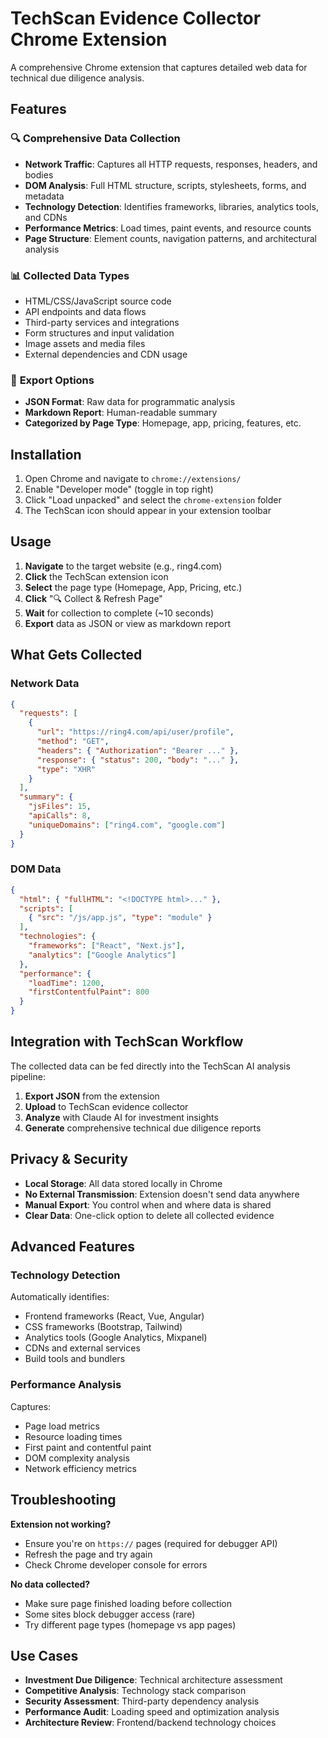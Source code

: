 # TechScan Evidence Collector Chrome Extension

A comprehensive Chrome extension that captures detailed web data for technical due diligence analysis.

## Features

### 🔍 **Comprehensive Data Collection**
- **Network Traffic**: Captures all HTTP requests, responses, headers, and bodies
- **DOM Analysis**: Full HTML structure, scripts, stylesheets, forms, and metadata
- **Technology Detection**: Identifies frameworks, libraries, analytics tools, and CDNs
- **Performance Metrics**: Load times, paint events, and resource counts
- **Page Structure**: Element counts, navigation patterns, and architectural analysis

### 📊 **Collected Data Types**
- HTML/CSS/JavaScript source code
- API endpoints and data flows
- Third-party services and integrations
- Form structures and input validation
- Image assets and media files
- External dependencies and CDN usage

### 💾 **Export Options**
- **JSON Format**: Raw data for programmatic analysis
- **Markdown Report**: Human-readable summary
- **Categorized by Page Type**: Homepage, app, pricing, features, etc.

## Installation

1. Open Chrome and navigate to `chrome://extensions/`
2. Enable "Developer mode" (toggle in top right)
3. Click "Load unpacked" and select the `chrome-extension` folder
4. The TechScan icon should appear in your extension toolbar

## Usage

1. **Navigate** to the target website (e.g., ring4.com)
2. **Click** the TechScan extension icon
3. **Select** the page type (Homepage, App, Pricing, etc.)
4. **Click** "🔍 Collect & Refresh Page"
5. **Wait** for collection to complete (~10 seconds)
6. **Export** data as JSON or view as markdown report

## What Gets Collected

### Network Data
```json
{
  "requests": [
    {
      "url": "https://ring4.com/api/user/profile",
      "method": "GET",
      "headers": { "Authorization": "Bearer ..." },
      "response": { "status": 200, "body": "..." },
      "type": "XHR"
    }
  ],
  "summary": {
    "jsFiles": 15,
    "apiCalls": 8,
    "uniqueDomains": ["ring4.com", "google.com"]
  }
}
```

### DOM Data
```json
{
  "html": { "fullHTML": "<!DOCTYPE html>..." },
  "scripts": [
    { "src": "/js/app.js", "type": "module" }
  ],
  "technologies": {
    "frameworks": ["React", "Next.js"],
    "analytics": ["Google Analytics"]
  },
  "performance": {
    "loadTime": 1200,
    "firstContentfulPaint": 800
  }
}
```

## Integration with TechScan Workflow

The collected data can be fed directly into the TechScan AI analysis pipeline:

1. **Export JSON** from the extension
2. **Upload** to TechScan evidence collector
3. **Analyze** with Claude AI for investment insights
4. **Generate** comprehensive technical due diligence reports

## Privacy & Security

- **Local Storage**: All data stored locally in Chrome
- **No External Transmission**: Extension doesn't send data anywhere
- **Manual Export**: You control when and where data is shared
- **Clear Data**: One-click option to delete all collected evidence

## Advanced Features

### Technology Detection
Automatically identifies:
- Frontend frameworks (React, Vue, Angular)
- CSS frameworks (Bootstrap, Tailwind)
- Analytics tools (Google Analytics, Mixpanel)
- CDNs and external services
- Build tools and bundlers

### Performance Analysis
Captures:
- Page load metrics
- Resource loading times
- First paint and contentful paint
- DOM complexity analysis
- Network efficiency metrics

## Troubleshooting

**Extension not working?**
- Ensure you're on `https://` pages (required for debugger API)
- Refresh the page and try again
- Check Chrome developer console for errors

**No data collected?**
- Make sure page finished loading before collection
- Some sites block debugger access (rare)
- Try different page types (homepage vs app pages)

## Use Cases

- **Investment Due Diligence**: Technical architecture assessment
- **Competitive Analysis**: Technology stack comparison  
- **Security Assessment**: Third-party dependency analysis
- **Performance Audit**: Loading speed and optimization analysis
- **Architecture Review**: Frontend/backend technology choices